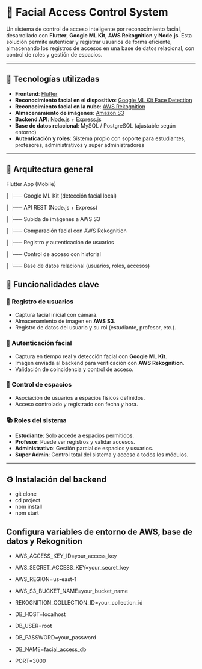 # 📸 Facial Access Control System

Un sistema de control de acceso inteligente por reconocimiento facial, desarrollado con **Flutter**, **Google ML Kit**, **AWS Rekognition** y **Node.js**. Esta solución permite autenticar y registrar usuarios de forma eficiente, almacenando los registros de accesos en una base de datos relacional, con control de roles y gestión de espacios.

---

## 🚀 Tecnologías utilizadas

- **Frontend**: [Flutter](https://flutter.dev/)
- **Reconocimiento facial en el dispositivo**: [Google ML Kit Face Detection](https://developers.google.com/ml-kit/vision/face-detection/flutter)
- **Reconocimiento facial en la nube**: [AWS Rekognition](https://aws.amazon.com/rekognition/)
- **Almacenamiento de imágenes**: [Amazon S3](https://aws.amazon.com/s3/)
- **Backend API**: [Node.js](https://nodejs.org/) + [Express.js](https://expressjs.com/)
- **Base de datos relacional**: MySQL / PostgreSQL (ajustable según entorno)
- **Autenticación y roles**: Sistema propio con soporte para estudiantes, profesores, administrativos y super administradores

---

## 🧠 Arquitectura general

Flutter App (Mobile)

│
├── Google ML Kit (detección facial local)

│
├── API REST (Node.js + Express)

│   ├── Subida de imágenes a AWS S3

│   ├── Comparación facial con AWS Rekognition

│   ├── Registro y autenticación de usuarios

│   └── Control de acceso con historial

│
└── Base de datos relacional (usuarios, roles, accesos)



## 📲 Funcionalidades clave

### 👤 Registro de usuarios
- Captura facial inicial con cámara.
- Almacenamiento de imagen en **AWS S3**.
- Registro de datos del usuario y su rol (estudiante, profesor, etc.).

### 🔐 Autenticación facial
- Captura en tiempo real y detección facial con **Google ML Kit**.
- Imagen enviada al backend para verificación con **AWS Rekognition**.
- Validación de coincidencia y control de acceso.

### 🏫 Control de espacios
- Asociación de usuarios a espacios físicos definidos.
- Acceso controlado y registrado con fecha y hora.

### 📚 Roles del sistema
- **Estudiante**: Solo accede a espacios permitidos.
- **Profesor**: Puede ver registros y validar accesos.
- **Administrativo**: Gestión parcial de espacios y usuarios.
- **Super Admin**: Control total del sistema y acceso a todos los módulos.

---

## ⚙️ Instalación del backend

- git clone 
- cd project
- npm install
- npm start

## Configura variables de entorno de AWS, base de datos y Rekognition

- AWS_ACCESS_KEY_ID=your_access_key
- AWS_SECRET_ACCESS_KEY=your_secret_key
- AWS_REGION=us-east-1
- AWS_S3_BUCKET_NAME=your_bucket_name
- REKOGNITION_COLLECTION_ID=your_collection_id

- DB_HOST=localhost
- DB_USER=root
- DB_PASSWORD=your_password
- DB_NAME=facial_access_db
- PORT=3000



